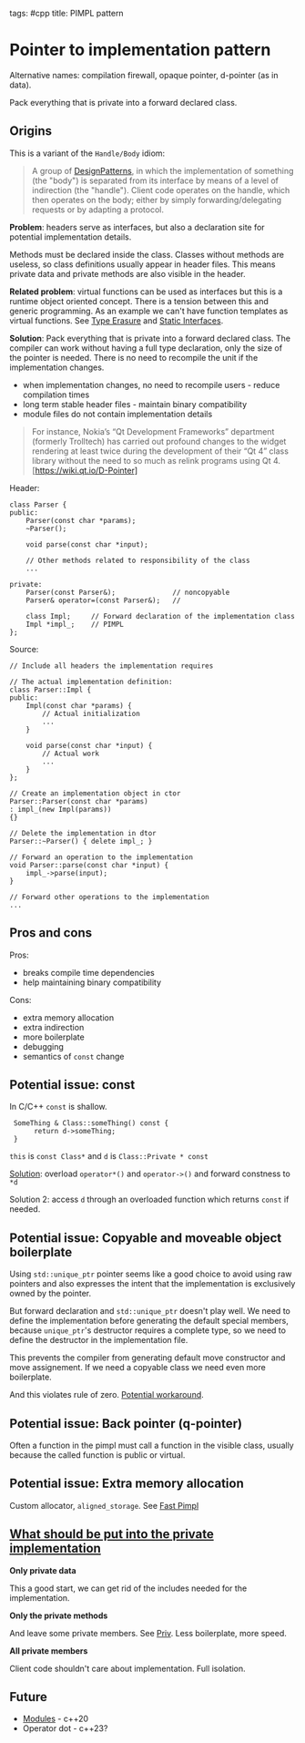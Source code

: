 tags: #cpp
title: PIMPL pattern

Pointer to implementation pattern
=================================

Alternative names: compilation firewall, opaque pointer, d-pointer (as
in data).

Pack everything that is private into a forward declared class.

Origins
-------

This is a variant of the `Handle/Body` idiom:

> A group of [DesignPatterns], in which the implementation of something
> (the "body") is separated from its interface by means of a level of
> indirection (the "handle"). Client code operates on the handle, which
> then operates on the body; either by simply forwarding/delegating
> requests or by adapting a protocol.

**Problem**: headers serve as interfaces, but also a declaration site
for potential implementation details.

Methods must be declared inside the class. Classes without methods are
useless, so class definitions usually appear in header files. This means
private data and private methods are also visible in the header.

**Related problem**: virtual functions can be used as interfaces but
this is a runtime object oriented concept. There is a tension between
this and generic programming. As an example we can't have function
templates as virtual functions. See [Type Erasure] and [Static
Interfaces].

**Solution**: Pack everything that is private into a forward declared
class. The compiler can work without having a full type declaration,
only the size of the pointer is needed. There is no need to recompile
the unit if the implementation changes.

-   when implementation changes, no need to recompile users - reduce
    compilation times
-   long term stable header files - maintain binary compatibility
-   module files do not contain implementation details

> For instance, Nokia’s “Qt Development Frameworks” department (formerly
> Trolltech) has carried out profound changes to the widget rendering at
> least twice during the development of their “Qt 4” class library
> without the need to so much as relink programs using Qt 4.
> [https://wiki.qt.io/D-Pointer]

Header:

    class Parser {
    public:
        Parser(const char *params);
        ~Parser();

        void parse(const char *input);

        // Other methods related to responsibility of the class
        ...

    private:
        Parser(const Parser&);              // noncopyable
        Parser& operator=(const Parser&);   //

        class Impl;     // Forward declaration of the implementation class
        Impl *impl_;    // PIMPL
    };

Source:

    // Include all headers the implementation requires

    // The actual implementation definition:
    class Parser::Impl {
    public:
        Impl(const char *params) {
            // Actual initialization
            ...
        }

        void parse(const char *input) {
            // Actual work
            ...
        }
    };

    // Create an implementation object in ctor
    Parser::Parser(const char *params)
    : impl_(new Impl(params))
    {}

    // Delete the implementation in dtor
    Parser::~Parser() { delete impl_; }

    // Forward an operation to the implementation
    void Parser::parse(const char *input) {
        impl_->parse(input);
    }

    // Forward other operations to the implementation
    ...

Pros and cons
-------------

Pros:

-   breaks compile time dependencies
-   help maintaining binary compatibility

Cons:

-   extra memory allocation
-   extra indirection
-   more boilerplate
-   debugging
-   semantics of `const` change

Potential issue: const
----------------------

In C/C++ `const` is shallow.

     SomeThing & Class::someThing() const {
          return d->someThing;
     }

`this` is `const Class*` and `d` is `Class::Private * const`

[Solution][]: overload `operator*()` and `operator->()` and forward
constness to `*d`

Solution 2: access `d` through an overloaded function which returns
`const` if needed.

Potential issue: Copyable and moveable object boilerplate
---------------------------------------------------------

Using `std::unique_ptr` pointer seems like a good choice to avoid using
raw pointers and also expresses the intent that the implementation is
exclusively owned by the pointer.

But forward declaration and `std::unique_ptr` doesn't play well. We need
to define the implementation before generating the default special
members, because `unique_ptr`'s destructor requires a complete type, so
we need to define the destructor in the implementation file.

This prevents the compiler from generating default move constructor and
move assignement. If we need a copyable class we need even more
boilerplate.

And this violates rule of zero. [Potential workaround].

Potential issue: Back pointer (q-pointer)
-----------------------------------------

Often a function in the pimpl must call a function in the visible class,
usually because the called function is public or virtual.

Potential issue: Extra memory allocation
----------------------------------------

Custom allocator, `aligned_storage`. See [Fast Pimpl]

[What should be put into the private implementation]
----------------------------------------------------

**Only private data**

This a good start, we can get rid of the includes needed for the
implementation.

**Only the private methods**

And leave some private members. See [Priv]. Less boilerplate, more
speed.

**All private members**

Client code shouldn't care about implementation. Full isolation.

Future
------

-   [Modules] - c++20
-   Operator dot - c++23?

  [DesignPatterns]: https://wiki.c2.com/?HandleBodyPattern
  [Type Erasure]: https://www.artima.com/articles/on-the-tension-between-object-oriented-and-generic-programming-in-c
  [Static Interfaces]: https://www.fluentcpp.com/2017/05/16/what-the-crtp-brings-to-code/
  [https://wiki.qt.io/D-Pointer]: https://wiki.qt.io/D-Pointer
  [Solution]: https://marcmutz.wordpress.com/translated-articles/pimp-my-pimpl-reloaded/
  [Potential workaround]: https://oliora.github.io/2015/12/29/pimpl-and-rule-of-zero.html
  [Fast Pimpl]: https://www.cppstories.com/2018/01/pimpl/#fast-pimpl
  [What should be put into the private implementation]: https://herbsutter.com/gotw/_100/
  [Priv]: https://yairchu.github.io/posts/the-priv-idiom
  [Modules]: https://en.cppreference.com/w/cpp/language/modules
